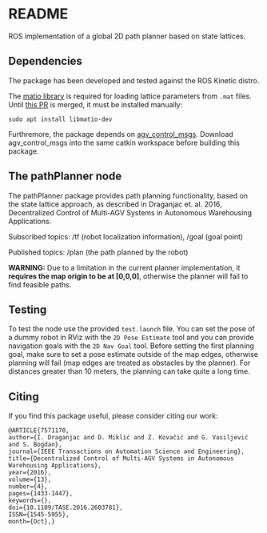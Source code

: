 # README #

ROS implementation of a global 2D path planner based on state lattices.

## Dependencies ##

The package has been developed and tested against the ROS Kinetic distro.

The [matio library](https://sourceforge.net/projects/matio/) is required for loading lattice parameters from `.mat` files. Until [this PR](https://github.com/ros/rosdistro/pull/19388) is merged, it must be installed manually:
```
sudo apt install libmatio-dev
```

Furthremore, the package depends on [agv_control_msgs](https://github.com/larics/agv_control_msgs). Download agv_control_msgs into the same catkin workspace before building this package. 

## The pathPlanner node ##

The pathPlanner package provides path planning functionality, based on the state lattice approach, as described in Draganjac et. al. 2016, Decentralized Control of Multi-AGV Systems in Autonomous Warehousing Applications.

Subscribed topics: /tf (robot localization information), /goal (goal point)

Published topics: /plan (the path planned by the robot)

**WARNING:** Due to a limitation in the current planner implementation, it **requires the map origin to be at [0,0,0]**, otherwise the planner will fail to find feasible paths.

## Testing ##

To test the node use the provided `test.launch` file. You can set the pose of a dummy robot in RViz with the `2D Pose Estimate` tool and you can provide navigation goals with the `2D Nav Goal` tool. Before setting the first planning goal, make sure to set a pose estimate outside of the map edges, otherwise planning will fail (map edges are treated as obstacles by the planner). For distances greater than 10 meters, the planning can take quite a long time.

## Citing ##

If you find this package useful, please consider citing our work:
```
@ARTICLE{7571170,
author={I. Draganjac and D. Miklić and Z. Kovačić and G. Vasiljević and S. Bogdan},
journal={IEEE Transactions on Automation Science and Engineering},
title={Decentralized Control of Multi-AGV Systems in Autonomous Warehousing Applications},
year={2016},
volume={13},
number={4},
pages={1433-1447},
keywords={},
doi={10.1109/TASE.2016.2603781},
ISSN={1545-5955},
month={Oct},}
```
